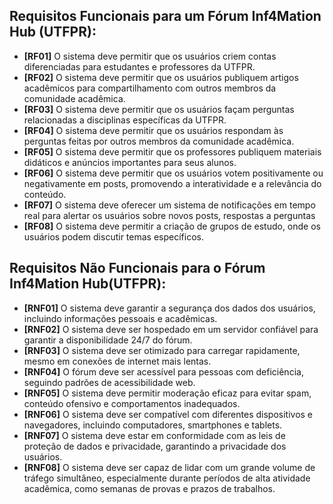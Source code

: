 ## Requisitos Funcionais para um Fórum Inf4Mation Hub (UTFPR):

- **[RF01]** O sistema deve permitir que os usuários criem contas diferenciadas para estudantes e professores da UTFPR.
- **[RF02]** O sistema deve permitir que os usuários publiquem artigos acadêmicos para compartilhamento com outros membros da comunidade acadêmica.
- **[RF03]** O sistema deve permitir que os usuários façam perguntas relacionadas a disciplinas específicas da UTFPR.
- **[RF04]** O sistema deve permitir que os usuários respondam às perguntas feitas por outros membros da comunidade acadêmica.
- **[RF05]** O sistema deve permitir que os professores publiquem materiais didáticos e anúncios importantes para seus alunos.
- **[RF06]** O sistema deve permitir que os usuários votem positivamente ou negativamente em posts, promovendo a interatividade e a relevância do conteúdo.
- **[RF07]** O sistema deve oferecer um sistema de notificações em tempo real para alertar os usuários sobre novos posts, respostas a perguntas
- **[RF08]** O sistema deve permitir a criação de grupos de estudo, onde os usuários podem discutir temas específicos.

## Requisitos Não Funcionais para o Fórum Inf4Mation Hub(UTFPR):

- **[RNF01]** O sistema deve garantir a segurança dos dados dos usuários, incluindo informações pessoais e acadêmicas.
- **[RNF02]** O sistema deve ser hospedado em um servidor confiável para garantir a disponibilidade 24/7 do fórum.
- **[RNF03]** O sistema deve ser otimizado para carregar rapidamente, mesmo em conexões de internet mais lentas.
- **[RNF04]** O fórum deve ser acessível para pessoas com deficiência, seguindo padrões de acessibilidade web.
- **[RNF05]** O sistema deve permitir moderação eficaz para evitar spam, conteúdo ofensivo e comportamentos inadequados.
- **[RNF06]** O sistema deve ser compatível com diferentes dispositivos e navegadores, incluindo computadores, smartphones e tablets.
- **[RNF07]** O sistema deve estar em conformidade com as leis de proteção de dados e privacidade, garantindo a privacidade dos usuários.
- **[RNF08]** O sistema deve ser capaz de lidar com um grande volume de tráfego simultâneo, especialmente durante períodos de alta atividade acadêmica, como semanas de provas e prazos de trabalhos.
